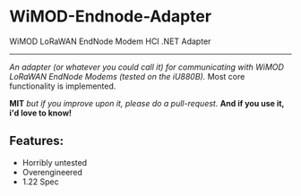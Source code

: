 # WiMOD-Endnode-Adapter
WiMOD LoRaWAN EndNode Modem HCI .NET Adapter
____________________________________________
_An adapter (or whatever you could call it) for communicating with WiMOD LoRaWAN EndNode Modems (tested on the iU880B)._
Most core functionality is implemented.

__MIT__ _but if you improve upon it, please do a pull-request._ __And if you use it, i'd love to know!__


## Features:
- Horribly untested
- Overengineered
- 1.22 Spec
